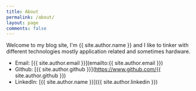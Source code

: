 ```yaml
---
title: About
permalink: /about/
layout: page
comments: false
---
```

Welcome to my blog site, I'm {{ site.author.name }} and I like to tinker with different technologies mostly application related and sometimes hardware.

- Email:    [{{ site.author.email }}](emailto:{{ site.author.email }})
- Github:   [{{ site.author.github }}](https://www.github.com/{{ site.author.github }})
- LinkedIn: [{{ site.author.name }}]({{ site.author.linkedin }})
